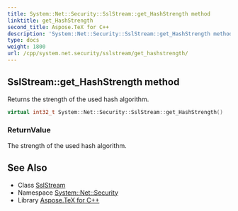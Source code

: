 ```yaml
---
title: System::Net::Security::SslStream::get_HashStrength method
linktitle: get_HashStrength
second_title: Aspose.TeX for C++
description: 'System::Net::Security::SslStream::get_HashStrength method. Returns the strength of the used hash algorithm in C++.'
type: docs
weight: 1800
url: /cpp/system.net.security/sslstream/get_hashstrength/
---
```

## SslStream::get_HashStrength method


Returns the strength of the used hash algorithm.

```cpp
virtual int32_t System::Net::Security::SslStream::get_HashStrength()
```


### ReturnValue

The strength of the used hash algorithm.

## See Also

* Class [SslStream](../)
* Namespace [System::Net::Security](../../)
* Library [Aspose.TeX for C++](../../../)
